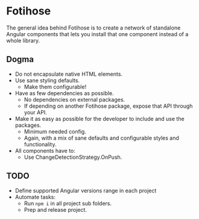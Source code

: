 # Fotihose

The general idea behind Fotihose is to create a network of standalone Angular components that lets you install that one component instead of a whole library.

## Dogma
- Do not encapsulate native HTML elements.
- Use sane styling defaults.
  - Make them configurable!
- Have as few dependencies as possible.
  - No dependencies on external packages.
  - If depending on another Fotihose package, expose that API through your API.
- Make it as easy as possible for the developer to include and use the packages.
  - Minimum needed config.
  - Again, with a mix of sane defaults and configurable styles and functionality.
- All components have to:
  - Use ChangeDetectionStrategy.OnPush.
  
## TODO
- Define supported Angular versions range in each project
- Automate tasks:
  - Run `npm i` in all project sub folders.
  - Prep and release project.
